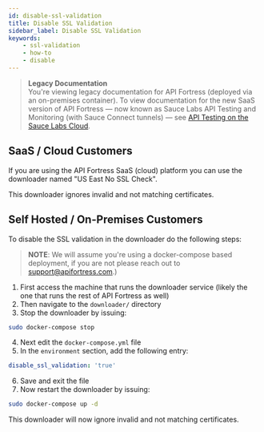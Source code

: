 ```yaml
---
id: disable-ssl-validation
title: Disable SSL Validation
sidebar_label: Disable SSL Validation
keywords:
    - ssl-validation
    - how-to
    - disable
---
```


>**Legacy Documentation**<br/>You're viewing legacy documentation for API Fortress (deployed via an on-premises container). To view documentation for the new SaaS version of API Fortress &#8212; now known as Sauce Labs API Testing and Monitoring (with Sauce Connect tunnels) &#8212; see [API Testing on the Sauce Labs Cloud](/api-testing/).

## SaaS / Cloud Customers

If you are using the API Fortress SaaS (cloud) platform you can use the downloader named "US East No SSL Check".

This downloader ignores invalid and not matching certificates.  

## Self Hosted / On-Premises Customers

To disable the SSL validation in the downloader do the following steps:  

> __NOTE__: We will assume you're using a docker-compose based deployment, if you are not please reach out to [support@apifortress.com](mailto:support@apifortress.com).)

1. First access the machine that runs the downloader service (likely the one that runs the rest of API Fortress as well)
2. Then navigate to the `downloader/` directory
3. Stop the downloader by issuing:
  ```bash
  sudo docker-compose stop
  ```
4. Next edit the `docker-compose.yml` file
5. In the `environment` section, add the following entry:  
  ```yaml
  disable_ssl_validation: 'true'
  ```
6. Save and exit the file
7. Now restart the downloader by issuing:  

  ```bash
  sudo docker-compose up -d
  ```

This downloader will now ignore invalid and not matching certificates.

